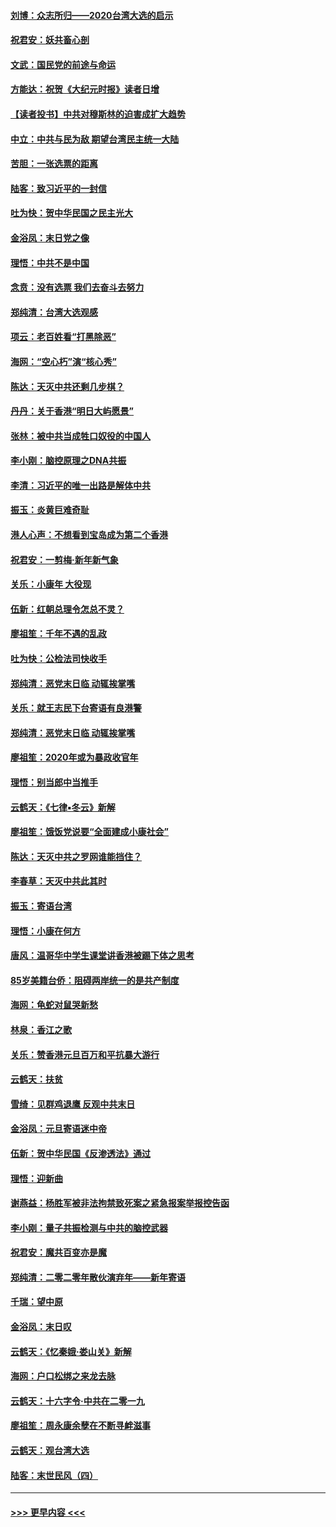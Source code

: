 #### [刘博：众志所归——2020台湾大选的启示](../pages/nsc993/n11796878.md?t=01161422) 
#### [祝君安：妖共畜心剖](../pages/nsc993/n11794273.md?t=01161422) 
#### [文武：国民党的前途与命运](../pages/nsc993/n11794198.md?t=01161422) 
#### [方能达：祝贺《大纪元时报》读者日增](../pages/nsc993/n11793807.md?t=01161422) 
#### [【读者投书】中共对穆斯林的迫害成扩大趋势](../pages/nsc993/n11791371.md?t=01161422) 
#### [中立：中共与民为敌 期望台湾民主统一大陆](../pages/nsc993/n11790392.md?t=01161422) 
#### [苦胆：一张选票的距离](../pages/nsc993/n11788914.md?t=01161422) 
#### [陆客：致习近平的一封信](../pages/nsc993/n11788867.md?t=01161422) 
#### [吐为快：贺中华民国之民主光大](../pages/nsc993/n11788618.md?t=01161422) 
#### [金浴凤：末日党之像](../pages/nsc993/n11787475.md?t=01161422) 
#### [理悟：中共不是中国](../pages/nsc993/n11787463.md?t=01161422) 
#### [念贲：没有选票  我们去奋斗去努力](../pages/nsc993/n11787398.md?t=01161422) 
#### [郑纯清：台湾大选观感](../pages/nsc993/n11786210.md?t=01161422) 
#### [项云：老百姓看“打黑除恶”](../pages/nsc993/n11785398.md?t=01161422) 
#### [海网：“空心朽”演“核心秀”](../pages/nsc993/n11783874.md?t=01161422) 
#### [陈达：天灭中共还剩几步棋？](../pages/nsc993/n11783719.md?t=01161422) 
#### [丹丹：关于香港“明日大屿愿景”](../pages/nsc993/n11783273.md?t=01161422) 
#### [张林：被中共当成牲口奴役的中国人](../pages/nsc993/n11782397.md?t=01161422) 
#### [李小刚：脑控原理之DNA共振](../pages/nsc993/n11780962.md?t=01161422) 
#### [李清：习近平的唯一出路是解体中共](../pages/nsc993/n11780866.md?t=01161422) 
#### [振玉：炎黄巨难奇耻](../pages/nsc993/n11779632.md?t=01161422) 
#### [港人心声：不想看到宝岛成为第二个香港](../pages/nsc993/n11778817.md?t=01161422) 
#### [祝君安：一剪梅‧新年新气象](../pages/nsc993/n11776340.md?t=01161422) 
#### [关乐：小康年 大役现](../pages/nsc993/n11774213.md?t=01161422) 
#### [伍新：红朝总理令怎总不灵？](../pages/nsc993/n11770813.md?t=01161422) 
#### [廖祖笙：千年不遇的乱政](../pages/nsc993/n11770373.md?t=01161422) 
#### [吐为快：公检法司快收手](../pages/nsc993/n11770359.md?t=01161422) 
#### [郑纯清：恶党末日临 动辄挨掌嘴](../pages/nsc993/n11769912.md?t=01161422) 
#### [关乐：就王志民下台寄语有良港警](../pages/nsc993/n11769903.md?t=01161422) 
#### [郑纯清：恶党末日临 动辄挨掌嘴](../pages/nsc993/n11769356.md?t=01161422) 
#### [廖祖笙：2020年或为暴政收官年](../pages/nsc993/n11768216.md?t=01161422) 
#### [理悟：别当郎中当推手](../pages/nsc993/n11768243.md?t=01161422) 
#### [云鹤天：《七律▪冬云》新解](../pages/nsc993/n11768204.md?t=01161422) 
#### [廖祖笙：饿饭党说要“全面建成小康社会”](../pages/nsc993/n11767482.md?t=01161422) 
#### [陈达：天灭中共之罗网谁能挡住？](../pages/nsc993/n11767465.md?t=01161422) 
#### [李春草：天灭中共此其时](../pages/nsc993/n11767452.md?t=01161422) 
#### [振玉：寄语台湾](../pages/nsc993/n11767432.md?t=01161422) 
#### [理悟：小康在何方](../pages/nsc993/n11767394.md?t=01161422) 
#### [唐风：温哥华中学生课堂讲香港被踢下体之思考](../pages/nsc993/n11766848.md?t=01161422) 
#### [85岁美籍台侨：阻碍两岸统一的是共产制度](../pages/nsc993/n11765043.md?t=01161422) 
#### [海网：龟蛇对鼠哭新愁](../pages/nsc993/n11764895.md?t=01161422) 
#### [林泉：香江之歌](../pages/nsc993/n11764415.md?t=01161422) 
#### [关乐：赞香港元旦百万和平抗暴大游行](../pages/nsc993/n11764382.md?t=01161422) 
#### [云鹤天：扶贫](../pages/nsc993/n11764245.md?t=01161422) 
#### [雪绮：见群鸡退鹰  反观中共末日](../pages/nsc993/n11762112.md?t=01161422) 
#### [金浴凤：元旦寄语迷中帝](../pages/nsc993/n11761788.md?t=01161422) 
#### [伍新：贺中华民国《反渗透法》通过](../pages/nsc993/n11761994.md?t=01161422) 
#### [理悟：迎新曲](../pages/nsc993/n11761152.md?t=01161422) 
#### [谢燕益：杨胜军被非法拘禁致死案之紧急报案举报控告函](../pages/nsc993/n11756134.md?t=01161422) 
#### [李小刚：量子共振检测与中共的脑控武器](../pages/nsc993/n11754518.md?t=01161422) 
#### [祝君安：魔共百变亦是魔](../pages/nsc993/n11754469.md?t=01161422) 
#### [郑纯清：二零二零年散伙演弃年——新年寄语](../pages/nsc993/n11754195.md?t=01161422) 
#### [千瑞：望中原](../pages/nsc993/n11754159.md?t=01161422) 
#### [金浴凤：末日叹](../pages/nsc993/n11752359.md?t=01161422) 
#### [云鹤天：《忆秦娥‧娄山关》新解](../pages/nsc993/n11752348.md?t=01161422) 
#### [海网：户口松绑之来龙去脉](../pages/nsc993/n11752328.md?t=01161422) 
#### [云鹤天：十六字令‧中共在二零一九](../pages/nsc993/n11752305.md?t=01161422) 
#### [廖祖笙：周永康余孽在不断寻衅滋事](../pages/nsc993/n11751013.md?t=01161422) 
#### [云鹤天：观台湾大选](../pages/nsc993/n11751007.md?t=01161422) 
#### [陆客：末世民风（四）](../pages/nsc993/n11749203.md?t=01161422) 

----
#### [ >>> 更早内容 <<< ](../indexes/nsc993-earlier.md)
